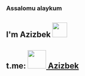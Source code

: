 ### Assalomu alaykum
## I'm Azizbek <img src="https://media.giphy.com/media/jsHXlTn1O2NOuAHB7A/giphy.gif" width="40px"/>
## t.me: <a href="https://t.me/azizbekfrontenddev"> <img src="https://media.giphy.com/media/YrCToijuRLEWOeEVAs/giphy.gif" width="50px" />  Azizbek<a/>

